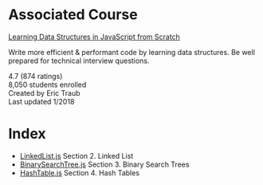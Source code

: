 # Associated Course

[Learning Data Structures in JavaScript from Scratch][Course Link]

Write more efficient & performant code by learning data structures. Be well prepared for technical interview questions.

4.7 (874 ratings)  
8,050 students enrolled  
Created by Eric Traub  
Last updated 1/2018

# Index

- [LinkedList.js][1]  Section 2. Linked List
- [BinarySearchTree.js][2] Section 3. Binary Search Trees
- [HashTable.js][3] Section 4. Hash Tables



[Course Link]: https://www.udemy.com/learning-data-structures-in-javascript-from-scratch/

[1]: LinkedList.js
[2]: BinarySearchTree.js
[3]: HashTable.js